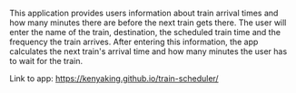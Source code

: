 
This application provides users information about train arrival times and how many minutes there are before the next train gets there. The user will enter the name of the train, destination, the scheduled train time and the frequency the train arrives. After entering this information, the app calculates the next train's arrival time and how many minutes the user has to wait for the train.

Link to app: https://kenyaking.github.io/train-scheduler/
